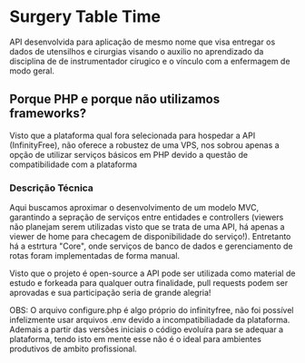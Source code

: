 # Surgery Table Time
API desenvolvida para aplicação de mesmo nome que visa entregar os dados de utensilhos e cirurgias visando o auxilio no aprendizado da disciplina de de instrumentador círugico e o vínculo com a enfermagem de modo geral.

## Porque PHP e porque não utilizamos frameworks?
Visto que a plataforma qual fora selecionada para hospedar a API (InfinityFree), não oferece a robustez de uma VPS, nos sobrou apenas a opção de utilizar serviços básicos em PHP devido a questão de compatibilidade com a plataforma

### Descrição Técnica

Aqui buscamos aproximar o desenvolvimento de um modelo MVC, garantindo a sepração de serviços entre entidades e controllers (viewers não planejam serem utilizadas visto que se trata de uma API, há apenas a viewer de home para checagem de disponibilidade do serviço!). Entretanto há a estrtura "Core", onde serviços de banco de dados e gerenciamento de rotas foram implementadas de forma manual. 

Visto que o projeto é open-source a API pode ser utilizada como material de estudo e forkeada para qualquer outra finalidade, pull requests podem ser aprovadas e sua participação seria de grande alegria!

OBS: O arquivo configure.php é algo próprio do infinityfree, não foi possível infelizmente usar arquivos .env devido a incompatibiliadade da plataforma. Ademais a partir das versões iniciais o código evoluíra para se adequar a plataforma, tendo isto em mente esse não é o ideal para ambientes produtivos de ambito profissional.